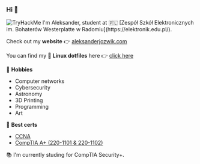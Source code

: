### Hi 👋
<img src="https://tryhackme-badges.s3.amazonaws.com/a.jozwik.png?1" alt="TryHackMe">
I'm Aleksander, student at 🇵🇱 [Zespół Szkół Elektronicznych im. Bohaterów Westerplatte w Radomiu](https://elektronik.edu.pl/).

Check out my **website** 👉 [aleksanderjozwik.com](http://www.aleksanderjozwik.com)

You can find my 🐧 **Linux dotfiles** here 👉 [click here](https://github.com/jozwikaleksander/dotfiles)

🎨 **Hobbies**
- Computer networks
- Cybersecurity
- Astronomy
- 3D Printing
- Programming
- Art

📜 **Best certs**
- [CCNA](https://www.credly.com/badges/55999a78-c56a-4253-968f-d764c438f61d)
- [CompTIA A+ (220-1101 & 220-1102)](https://www.credly.com/badges/cd67a953-509a-4cbd-9526-7edea223f7dd)

📚 I'm currently studing for CompTIA Security+.
